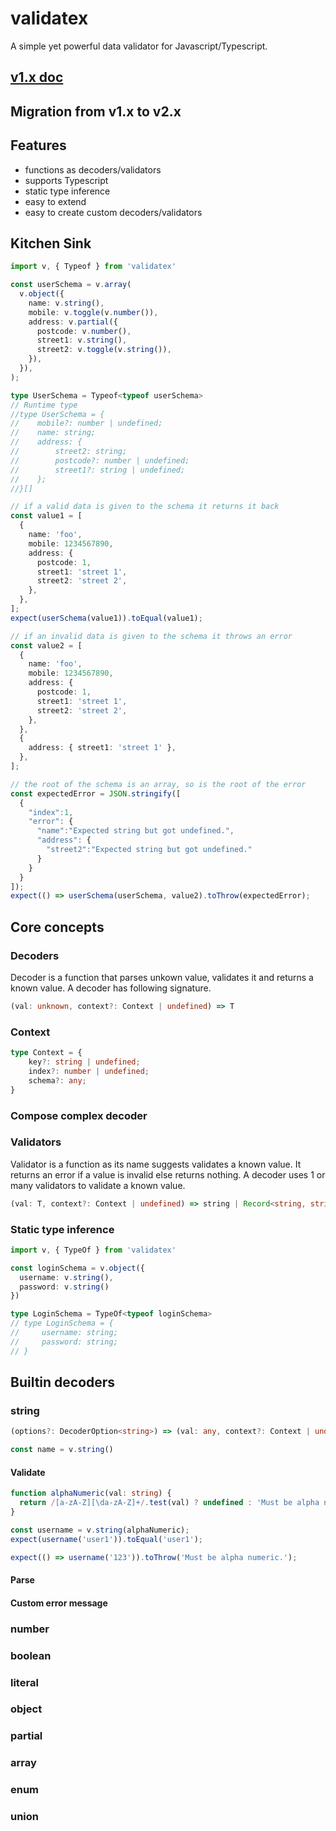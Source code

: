 # validatex
A simple yet powerful data validator for Javascript/Typescript.

## [v1.x doc](https://github.com/ludbek/validatex/tree/v1.0.2)

## Migration from v1.x to v2.x

## Features
- functions as decoders/validators
- supports Typescript
- static type inference
- easy to extend
- easy to create custom decoders/validators

## Kitchen Sink
```typescript
import v, { Typeof } from 'validatex'

const userSchema = v.array(
  v.object({
    name: v.string(),
    mobile: v.toggle(v.number()),
    address: v.partial({
      postcode: v.number(),
      street1: v.string(),
      street2: v.toggle(v.string()),
    }),
  }),
);

type UserSchema = Typeof<typeof userSchema>
// Runtime type
//type UserSchema = {
//    mobile?: number | undefined;
//    name: string;
//    address: {
//        street2: string;
//        postcode?: number | undefined;
//        street1?: string | undefined;
//    };
//}[]

// if a valid data is given to the schema it returns it back
const value1 = [
  {
    name: 'foo',
    mobile: 1234567890,
    address: {
      postcode: 1,
      street1: 'street 1',
      street2: 'street 2',
    },
  },
];
expect(userSchema(value1)).toEqual(value1);

// if an invalid data is given to the schema it throws an error
const value2 = [
  {
    name: 'foo',
    mobile: 1234567890,
    address: {
      postcode: 1,
      street1: 'street 1',
      street2: 'street 2',
    },
  },
  {
    address: { street1: 'street 1' },
  },
];

// the root of the schema is an array, so is the root of the error
const expectedError = JSON.stringify([
  {
    "index":1,
    "error": {
      "name":"Expected string but got undefined.",
      "address": {
        "street2":"Expected string but got undefined."
      }
    }
  }
]);
expect(() => userSchema(userSchema, value2).toThrow(expectedError);
```

## Core concepts
### Decoders
Decoder is a function that parses unkown value, validates it and returns a known value. A decoder has following signature.

```typescript
(val: unknown, context?: Context | undefined) => T
```
### Context
```typescript
type Context = {
    key?: string | undefined;
    index?: number | undefined;
    schema?: any;
}
```

### Compose complex decoder

### Validators
Validator is a function as its name suggests validates a known value. It returns an error if a value is invalid else returns nothing. A decoder uses 1 or many validators to validate a known value.

```typescript
(val: T, context?: Context | undefined) => string | Record<string, string> | undefined
```

### Static type inference
```typescript
import v, { TypeOf } from 'validatex'

const loginSchema = v.object({
  username: v.string(),
  password: v.string()
})

type LoginSchema = TypeOf<typeof loginSchema>
// type LoginSchema = {
//     username: string;
//     password: string;
// }
```

## Builtin decoders
### string
```typescript
(options?: DecoderOption<string>) => (val: any, context?: Context | undefined) => string
```

```typescript
const name = v.string()
```

#### Validate

```typescript
function alphaNumeric(val: string) {
  return /[a-zA-Z][\da-zA-Z]+/.test(val) ? undefined : 'Must be alpha numeric.';
}

const username = v.string(alphaNumeric);
expect(username('user1')).toEqual('user1');

expect(() => username('123')).toThrow('Must be alpha numeric.');
```

#### Parse

#### Custom error message

### number
### boolean
### literal
### object
### partial
### array
### enum
### union
